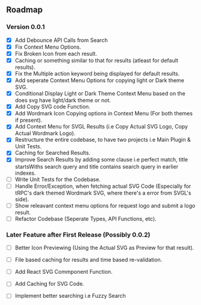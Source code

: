 ## Roadmap

### Version 0.0.1
- [x] Add Debounce API Calls from Search
- [x] Fix Context Menu Options.
- [x] Fix Broken Icon from each result.
- [x] Caching or something similar to that for results (atleast for default results).
- [x] Fix the Multiple action keyword being displayed for default results.
- [x] Add seperate Context Menu Options for copying light or Dark theme SVG.
- [x] Conditional Display Light or Dark Theme Context Menu based on the does svg have light/dark theme or not.
- [x] Add Copy SVG code Function.
- [x] Add Wordmark Icon Copying options in Context Menu (For both themes if present).
- [x] Add Context Menu for SVGL Results (i.e Copy Actual SVG Logo, Copy Actual Wordmark Logo).
- [x] Restructure the entire codebase, to have two projects i.e Main Plugin & Unit Tests.
- [x] Caching for Searched Results.
- [x] Improve Search Results by adding some clause i.e perfect match, title startsWiths search query and title contains search query in earlier indexes.
- [ ] Write Unit Tests for the Codebase.
- [ ] Handle Error/Exception, when fetching actual SVG Code (Especially for tRPC's dark themed Wordmark SVG, where there's a error from SVGL's side).
- [ ] Show releavant context menu options for request logo and submit a logo result.
- [ ] Refactor Codebase (Seperate Types, API Functions, etc).

### Later Feature after First Release (Possibly 0.0.2)
- [ ] Better Icon Previewing (Using the Actual SVG as Preview for that result).
- [ ] File based caching for results and time based re-validation.
- [ ] Add React SVG Commponent Function.
- [ ] Add Caching for SVG Code.
- [ ] Implement better searching i.e Fuzzy Search

